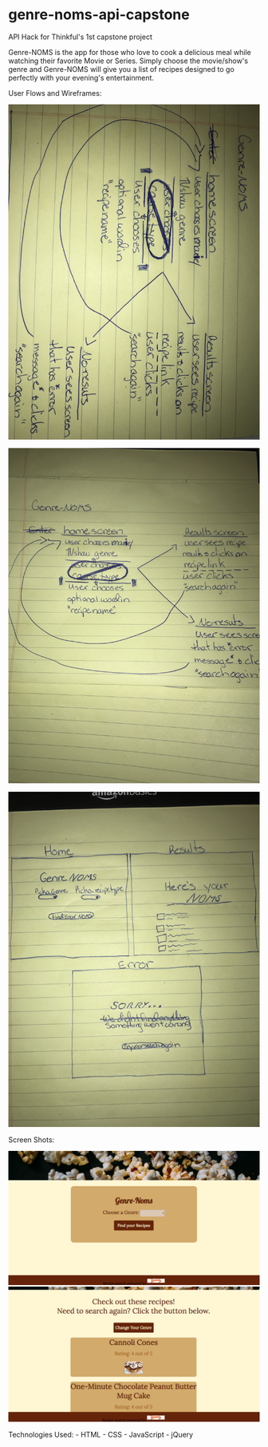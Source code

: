 # genre-noms-api-capstone

API Hack for Thinkful's 1st capstone project

Genre-NOMS is the app for those who love to cook a delicious meal while watching their favorite Movie or Series. Simply choose the movie/show's genre and Genre-NOMS will give you a list of recipes designed to go perfectly with your evening's entertainment.

User Flows and Wireframes:

![ScreenShot](IMG_0364.jpg)

![ScreenShot](IMG_0366.jpg)

![ScreenShot](IMG_0365.jpg)

Screen Shots:

![ScreenShot](Screen_Shot_1.png)
![ScreenShot](Screen_Shot_2.png)

Technologies Used:
    - HTML
    - CSS
    - JavaScript
    - jQuery
